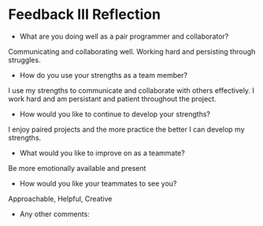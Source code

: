 # Feedback III Reflection

* What are you doing well as a pair programmer and collaborator?

Communicating and collaborating well. Working hard and persisting through struggles. 

* How do you use your strengths as a team member?

I use my strengths to communicate and collaborate with others effectively. I work hard and am persistant and patient throughout the project.

* How would you like to continue to develop your strengths?

I enjoy paired projects and the more practice the better I can develop my strengths.

* What would you like to improve on as a teammate? 

Be more emotionally available and present

* How would you like your teammates to see you?

Approachable, Helpful, Creative

* Any other comments:
